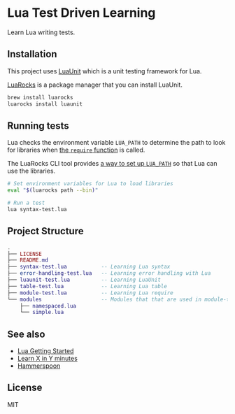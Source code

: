 Lua Test Driven Learning
===

Learn Lua writing tests.

Installation
---

This project uses [LuaUnit](https://github.com/bluebird75/luaunit) which is a unit testing framework for Lua.

[LuaRocks](https://luarocks.org/) is a package manager that you can install LuaUnit.

```sh
brew install luarocks
luarocks install luaunit
```

Running tests
---

Lua checks the environment variable `LUA_PATH` to determine the path to look for libraries when [the `require` function](https://www.lua.org/pil/8.1.html) is called.

The LuaRocks CLI tool provides [a way to set up `LUA_PATH`](https://github.com/luarocks/luarocks/wiki/Using-LuaRocks#rocks-trees-and-the-lua-libraries-path) so that Lua can use the libraries.

```sh
# Set environment variables for Lua to load libraries
eval "$(luarocks path --bin)"

# Run a test
lua syntax-test.lua
```

Project Structure
---

```lua
.
├── LICENSE
├── README.md
├── syntax-test.lua           -- Learning Lua syntax
├── error-handling-test.lua   -- Learning error handling with Lua
├── luaunit-test.lua          -- Learning LuaUnit
├── table-test.lua            -- Learning Lua table
├── module-test.lua           -- Learning Lua require
└── modules                   -- Modules that that are used in module-test.lua
    ├── namespaced.lua
    └── simple.lua
```

See also
---

* [Lua Getting Started](http://www.lua.org/start.html)
* [Learn X in Y minutes](https://learnxinyminutes.com/docs/lua/)
* [Hammerspoon](https://www.hammerspoon.org/)

License
---

MIT
